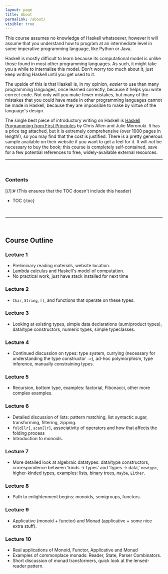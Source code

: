 ```yaml
---
layout: page
title: About
permalink: /about/
visible: true
---
```


This course assumes no knowledge of Haskell whatsoever, however it will assume
that you understand how to program at an intermediate level in some imperative
programming language, like Python or Java.

<!-- Haskell has a reputation for being a difficult language to learn. The first
reason for this is the one stated above: programmers feel like they *should* be
in a better position to learn Haskell than non-programmers, but this is rarely
the case. The second reason is that the existing resources for Haskell are
scattered, and aimed primarily at either academic audiences or people who have
already had plenty of experience programming, or who already have a good idea of
how functional programming works, although this situation has improved
dramatically over the past 10 years. The third reason is because most of the
resources that are *not* aimed at people with a background in functional
programming are of a very 'get-rich-quick' style, a style that is all too
pervasive in programming pedagogy. Such tutorials will try to convince you that
a certain difficult concept is actually very easy if you just use *this*
analogy, or if you think about *this* example, irrespective of your prerequisite
knowledge.

They are wrong. You will *not* learn Haskell this way; in fact, if you convince
yourself that there *must* be some easier way to learn Haskell, then you doom
yourself to consistently being frustrated with the inherent uncertainty of
programming without really knowing what you're doing. You can get away with this
in Python. You can't in Haskell. -->

Haskell is mostly difficult to learn because its computational model is unlike
those found in most other programming languages. As such, it might take you a
while to internalise this model. Don't worry too much about it, just keep
writing Haskell until you get used to it.

The upside of this is that Haskell is, in my opinion, *easier* to use than many
programming languages, once learned correctly, because it helps you write
correct code. Not only will you make fewer mistakes, but many of the mistakes
that you could have made in other programming languages cannot be made in
Haskell, because they are impossible to make by virtue of the language's design.

The single best piece of introductory writing on Haskell is [Haskell Programming
from First Principles](http://haskellbook.com/) by Chris Allen and Julie
Moronuki. It has a price tag attached, but it is extremely comprehensive (over
1000 pages in length!), so you may find that the cost is justified. There is a
pretty generous sample available on their website if you want to get a feel for
it. It will *not* be necessary to buy the book; this course is completely
self-contained, save for a few potential references to free, widely-available
external resources.

---
<br/>

<h3>Contents</h3> [//]:# (This ensures that the TOC doesn't include this header)

- TOC
{:toc}

<br/>

---
<br/>

## Course Outline

### Lecture 1

- Preliminary reading materials, website location.
- Lambda calculus and Haskell's model of computation.
- No practical work, just have stack installed for next time

### Lecture 2

- `Char`, `String`, `[]`, and functions that operate on these types.
<!-- - Lab: Simple string manipulation questions. -->

### Lecture 3

- Looking at existing types, simple data declarations (sum/product types),
  data/type constructors, numeric types, simple typeclasses.
<!-- - Lab: exercises from Ch. 4 of HPFP. -->

### Lecture 4

- Continued discussion on types: type system, currying (necessary for
  understanding the type constructor `->`), ad-hoc polymorphism, type inference,
  manually constraining types.

<!-- ### Lecture 6

- Functional patterns: pattern matching, anonymous functions, case expressions,
  higher order functions, guards, function composition, pointfree style.
- Lab: [TODO] -->

### Lecture 5

- Recursion, bottom type, examples: factorial, Fibonacci, other more complex
  examples.

### Lecture 6

- Detailed discussion of lists: pattern matching, list syntactic sugar,
  transforming, filtering, zipping.
- `fold[lr]`, `scan[lr]`, associativity of operators and how that affects the
  folding process
- Introduction to monoids.

### Lecture 7

- More detailed look at algebraic datatypes: data/type constructors,
  correspondence between 'kinds -> types' and 'types -> data,' `newtype`,
  higher-kinded types, examples: lists, binary trees, `Maybe`, `Either`.

### Lecture 8

- Path to enlightenment begins: monoids, semigroups, functors.

### Lecture 9

- Applicative (monoid + functor) and Monad (applicative + some nice extra
  stuff).

### Lecture 10

- Real applications of Monoid, Functor, Applicative and Monad
- Examples of commonplace monads: Reader, State, Parser Combinators.
- Short discussion of monad transformers, quick look at the lensed-reader
  pattern.
